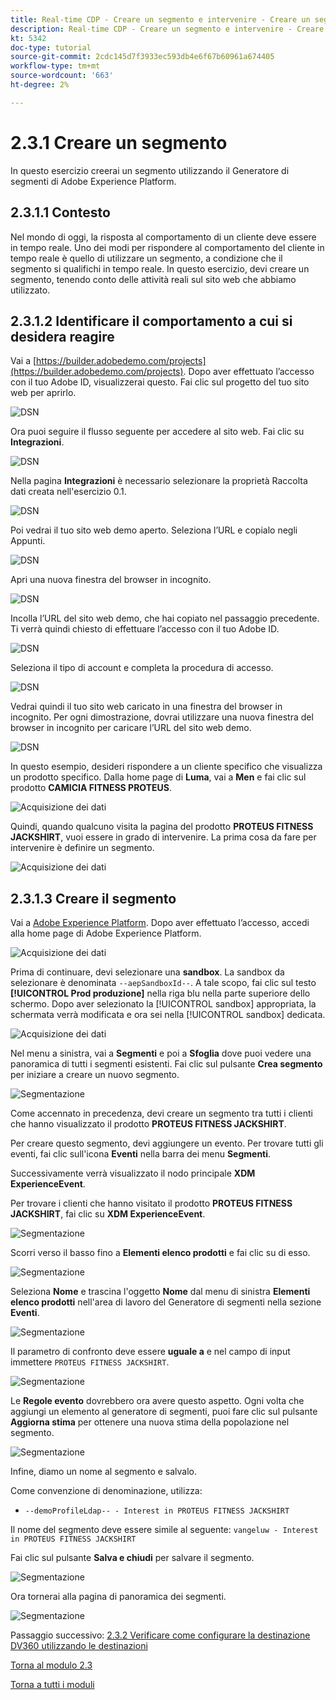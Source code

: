 ```yaml
---
title: Real-time CDP - Creare un segmento e intervenire - Creare un segmento
description: Real-time CDP - Creare un segmento e intervenire - Creare un segmento
kt: 5342
doc-type: tutorial
source-git-commit: 2cdc145d7f3933ec593db4e6f67b60961a674405
workflow-type: tm+mt
source-wordcount: '663'
ht-degree: 2%

---
```


# 2.3.1 Creare un segmento

In questo esercizio creerai un segmento utilizzando il Generatore di segmenti di Adobe Experience Platform.

## 2.3.1.1 Contesto

Nel mondo di oggi, la risposta al comportamento di un cliente deve essere in tempo reale. Uno dei modi per rispondere al comportamento del cliente in tempo reale è quello di utilizzare un segmento, a condizione che il segmento si qualifichi in tempo reale. In questo esercizio, devi creare un segmento, tenendo conto delle attività reali sul sito web che abbiamo utilizzato.

## 2.3.1.2 Identificare il comportamento a cui si desidera reagire

Vai a [https://builder.adobedemo.com/projects](https://builder.adobedemo.com/projects). Dopo aver effettuato l’accesso con il tuo Adobe ID, visualizzerai questo. Fai clic sul progetto del tuo sito web per aprirlo.

![DSN](./../../../modules/gettingstarted/gettingstarted/images/web8.png)

Ora puoi seguire il flusso seguente per accedere al sito web. Fai clic su **Integrazioni**.

![DSN](./../../../modules/gettingstarted/gettingstarted/images/web1.png)

Nella pagina **Integrazioni** è necessario selezionare la proprietà Raccolta dati creata nell&#39;esercizio 0.1.

![DSN](./../../../modules/gettingstarted/gettingstarted/images/web2.png)

Poi vedrai il tuo sito web demo aperto. Seleziona l’URL e copialo negli Appunti.

![DSN](./../../../modules/gettingstarted/gettingstarted/images/web3.png)

Apri una nuova finestra del browser in incognito.

![DSN](./../../../modules/gettingstarted/gettingstarted/images/web4.png)

Incolla l’URL del sito web demo, che hai copiato nel passaggio precedente. Ti verrà quindi chiesto di effettuare l’accesso con il tuo Adobe ID.

![DSN](./../../../modules/gettingstarted/gettingstarted/images/web5.png)

Seleziona il tipo di account e completa la procedura di accesso.

![DSN](./../../../modules/gettingstarted/gettingstarted/images/web6.png)

Vedrai quindi il tuo sito web caricato in una finestra del browser in incognito. Per ogni dimostrazione, dovrai utilizzare una nuova finestra del browser in incognito per caricare l’URL del sito web demo.

![DSN](./../../../modules/gettingstarted/gettingstarted/images/web7.png)

In questo esempio, desideri rispondere a un cliente specifico che visualizza un prodotto specifico.
Dalla home page di **Luma**, vai a **Men** e fai clic sul prodotto **CAMICIA FITNESS PROTEUS**.

![Acquisizione dei dati](./images/homenadia.png)

Quindi, quando qualcuno visita la pagina del prodotto **PROTEUS FITNESS JACKSHIRT**, vuoi essere in grado di intervenire. La prima cosa da fare per intervenire è definire un segmento.

![Acquisizione dei dati](./images/homenadiapp.png)

## 2.3.1.3 Creare il segmento

Vai a [Adobe Experience Platform](https://experience.adobe.com/platform). Dopo aver effettuato l’accesso, accedi alla home page di Adobe Experience Platform.

![Acquisizione dei dati](./../../../modules/datacollection/module1.2/images/home.png)

Prima di continuare, devi selezionare una **sandbox**. La sandbox da selezionare è denominata ``--aepSandboxId--``. A tale scopo, fai clic sul testo **[!UICONTROL Prod produzione]** nella riga blu nella parte superiore dello schermo. Dopo aver selezionato la [!UICONTROL sandbox] appropriata, la schermata verrà modificata e ora sei nella [!UICONTROL sandbox] dedicata.

![Acquisizione dei dati](./../../../modules/datacollection/module1.2/images/sb1.png)

Nel menu a sinistra, vai a **Segmenti** e poi a **Sfoglia** dove puoi vedere una panoramica di tutti i segmenti esistenti. Fai clic sul pulsante **Crea segmento** per iniziare a creare un nuovo segmento.

![Segmentazione](./images/menuseg.png)

Come accennato in precedenza, devi creare un segmento tra tutti i clienti che hanno visualizzato il prodotto **PROTEUS FITNESS JACKSHIRT**.

Per creare questo segmento, devi aggiungere un evento. Per trovare tutti gli eventi, fai clic sull&#39;icona **Eventi** nella barra dei menu **Segmenti**.

Successivamente verrà visualizzato il nodo principale **XDM ExperienceEvent**.

Per trovare i clienti che hanno visitato il prodotto **PROTEUS FITNESS JACKSHIRT**, fai clic su **XDM ExperienceEvent**.

![Segmentazione](./images/findee.png)

Scorri verso il basso fino a **Elementi elenco prodotti** e fai clic su di esso.

![Segmentazione](./images/see.png)

Seleziona **Nome** e trascina l&#39;oggetto **Nome** dal menu di sinistra **Elementi elenco prodotti** nell&#39;area di lavoro del Generatore di segmenti nella sezione **Eventi**.

![Segmentazione](./images/eewebpdtlname1.png)

Il parametro di confronto deve essere **uguale a** e nel campo di input immettere `PROTEUS FITNESS JACKSHIRT`.

![Segmentazione](./images/pv.png)

Le **Regole evento** dovrebbero ora avere questo aspetto. Ogni volta che aggiungi un elemento al generatore di segmenti, puoi fare clic sul pulsante **Aggiorna stima** per ottenere una nuova stima della popolazione nel segmento.

![Segmentazione](./images/ldap4.png)

Infine, diamo un nome al segmento e salvalo.

Come convenzione di denominazione, utilizza:

- `--demoProfileLdap-- - Interest in PROTEUS FITNESS JACKSHIRT`

Il nome del segmento deve essere simile al seguente:
`vangeluw - Interest in PROTEUS FITNESS JACKSHIRT`

Fai clic sul pulsante **Salva e chiudi** per salvare il segmento.

![Segmentazione](./images/segmentname.png)

Ora tornerai alla pagina di panoramica dei segmenti.

![Segmentazione](./images/savedsegment.png)

Passaggio successivo: [2.3.2 Verificare come configurare la destinazione DV360 utilizzando le destinazioni](./ex2.md)

[Torna al modulo 2.3](./real-time-cdp-build-a-segment-take-action.md)

[Torna a tutti i moduli](../../../overview.md)
